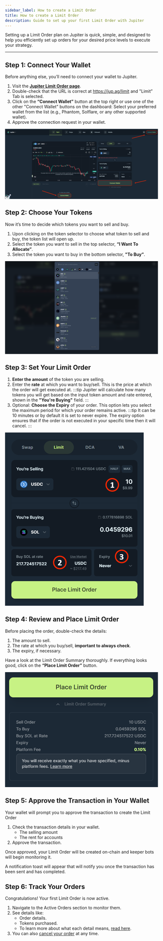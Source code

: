 ```yaml
---
sidebar_label: How to create a Limit Order
title: How to create a Limit Order
description: Guide to set up your first Limit Order with Jupiter
---
```


<head>
    <title>Create Limit Order</title>
    <meta name="twitter:card" content="summary" />
</head>

Setting up a Limit Order plan on Jupiter is quick, simple, and designed to help you efficiently set up orders for your desired price levels to execute your strategy.

---

## Step 1: Connect Your Wallet

Before anything else, you’ll need to connect your wallet to Jupiter.

1. Visit the [**Jupiter Limit Order page**](https://jup.ag/limit).
2. Double-check that the URL is correct at https://jup.ag/limit and "Limit” Tab is selected.
3. Click on the **“Connect Wallet”** button at the top right or use one of the other "Connect Wallet" buttons on the dashboard: Select your preferred wallet from the list (e.g., Phantom, Solflare, or any other supported wallet).
4. Approve the connection request in your wallet.

![Limit Order Connect Wallet](../../../static/spot/limit-order/limit-order-connect.png)

## Step 2: Choose Your Tokens

Now it’s time to decide which tokens you want to sell and buy.

1. Upon clicking on the token selector to choose what token to sell and buy, the token list will open up.
2. Select the token you want to sell in the top selector, **“I Want To Allocate”**.
3. Select the token you want to buy in the bottom selector, **"To Buy”**.

![Limit Order Token Selector](../../../static/spot/limit-order/limit-order-tokens.png)

## Step 3: Set Your Limit Order

1. **Enter the amount** of the token you are selling.
2. Enter the **rate** at which you want to buy/sell. This is the price at which the order will get executed at.
    :::tip
    Jupiter will calculate how many tokens you will get based on the input token amount and rate entered, shown in the **"You're Buying"** field.
    :::
3. Optional: **Choose the Expiry** of your order. This option lets you select the maximum period for which your order remains active.
    :::tip
    It can be 10 minutes or by default it is set to never expire. The expiry option ensures that if the order is not executed in your specific time then it will cancel.
    :::

![Limit Order Form Set Up](../../../static/spot/limit-order/limit-order-form-setup.png)

## Step 4: Review and Place Limit Order

Before placing the order, double-check the details:

1. The amount to sell.
2. The rate at which you buy/sell, **important to always check**.
3. The expiry, if necessary.

Have a look at the Limit Order Summary thoroughly. If everything looks good, click on the **“Place Limit Order”** button.

![Limit Order Summary](../../../static/spot/limit-order/limit-order-summary.png)

## Step 5: Approve the Transaction in Your Wallet

Your wallet will prompt you to approve the transaction to create the Limit Order

1. Check the transaction details in your wallet.
    - The selling amount
    - The rent for accounts
2. Approve the transaction.

Once approved, your Limit Order will be created on-chain and keeper bots will begin monitoring it.

A notification toast will appear that will notify you once the transaction has been sent and has completed.

## Step 6: Track Your Orders

Congratulations! Your first Limit Order is now active.

1. Navigate to the Active Orders section to monitor them.
2. See details like:
    - Order details.
    - Tokens purchased.
    - To learn more about what each detail means, [read here](./interface).
3. You can also [cancel your order](./how-to-manage-limit-orders) at any time.
